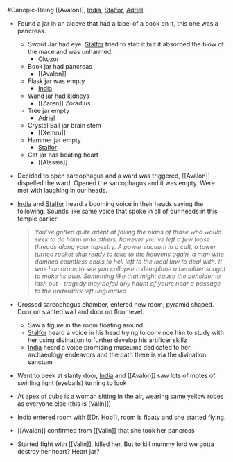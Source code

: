 #Canopic-Being 
[[Avalon]], [India](PCs/Current/India.md), [Stalfor](PCs/Current/Stalfor.md), [Adriel](PCs/Current/Adriel.md)

- Found a jar in an alcove that had a label of a book on it, this one was a pancreas.
	- Sword Jar had eye. [Stalfor](PCs/Current/Stalfor.md) tried to stab it but it absorbed the blow of the mace and was unharmed.
		- Okuzor
	- Book jar had pancreas
		- [[Avalon]]
	- Flask jar was empty
		- [India](PCs/Current/India.md)
	- Wand jar had kidneys
		- [[Zaren]] Zoradius
	- Tree jar empty
		- [Adriel](PCs/Current/Adriel.md)
	- Crystal Ball jar brain stem
		- [[Xemru]]
	- Hammer jar empty
		- [Stalfor](PCs/Current/Stalfor.md)
	- Cat jar has beating heart
		- [[Alessia]]

- Decided to open sarcophagus and a ward was triggered, [[Avalon]] dispelled the ward. Opened the sarcophagus and it was empty. Were met with laughing in our heads.
- [India](PCs/Current/India.md) and [Stalfor](PCs/Current/Stalfor.md) heard a booming voice in their heads saying the following. Sounds like same voice that spoke in all of our heads in this temple earlier:
	> _You've gotten quite adept at foiling the plans of those who would seek to do harm unto others, however you've left a few loose threads along your tapestry. A power vacuum in a cult, a tower turned rocket ship ready to take to the heavens again, a man who damned countless souls to hell left to the local law to deal with. It was humorous to see you collapse a demiplane a beholder sought to make its own. Something like that might cause the beholder to lash out - tragedy may befall any haunt of yours near a passage to the underdark left unguarded_

- Crossed sarcophagus chamber, entered new room, pyramid shaped. Door on slanted wall and door on floor level.
	- Saw a figure in the room floating around.
	- [Stalfor](PCs/Current/Stalfor.md) heard a voice in his head trying to convince him to study with her using divination to further develop his artificer skillz
	- [India](PCs/Current/India.md) heard a voice promising museums dedicated to her archaeology endeavors and the path there is via the divination sanctum

- Went to peek at slanty door, [India](PCs/Current/India.md) and [[Avalon]] saw lots of motes of swirling light (eyeballs) turning to look 
- At apex of cube is a woman sitting in the air, wearing same yellow robes as everyone else (this is [Valin]])
- [India](PCs/Current/India.md) entered room with [[Dr. Hoo]], room is floaty and she started flying.

- [[Avalon]] confirmed from [[Valin]] that she took her pancreas

- Started fight with [[Valin]], killed her. But to kill mummy lord we gotta destroy her heart? Heart jar?